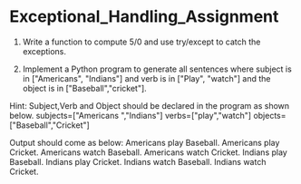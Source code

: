 # Exceptional_Handling_Assignment

1. Write a function to compute 5/0 and use try/except to catch the exceptions.


2. Implement a Python program to generate all sentences where subject is in
["Americans", "Indians"] and verb is in ["Play", "watch"] and the object is in
["Baseball","cricket"].


Hint: Subject,Verb and Object should be declared in the program as shown below.
subjects=["Americans ","Indians"]
verbs=["play","watch"]
objects=["Baseball","Cricket"]

Output should come as below:
Americans play Baseball.
Americans play Cricket.
Americans watch Baseball.
Americans watch Cricket.
Indians play Baseball.
Indians play Cricket.
Indians watch Baseball.
Indians watch Cricket.
